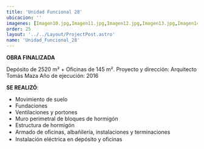 ```yaml
---
title: 'Unidad Funcional 28'
ubicacion: ''
imagenes: [Imagen10.jpg,Imagen11.jpg,Imagen12.jpg,Imagen13.jpg,Imagen14.jpg]
order: 25
layout: '../../Layout/ProjectPost.astro'
name: 'Unidad_Funcional_28'
---
```

**OBRA FINALIZADA**

Depósito de 2520 m² + Oficinas de 145 m².
Proyecto y dirección:  Arquitecto Tomás Maza
Año de ejecución:  2016

**SE REALIZÓ**:
- Movimiento de suelo
- Fundaciones
- Ventilaciones y portones
- Muro perimetral de bloques de hormigón
- Estructura de hormigón
- Armado de oﬁcinas, albañilería, instalaciones y terminaciones
- Instalación eléctrica en depósito y oﬁcinas

